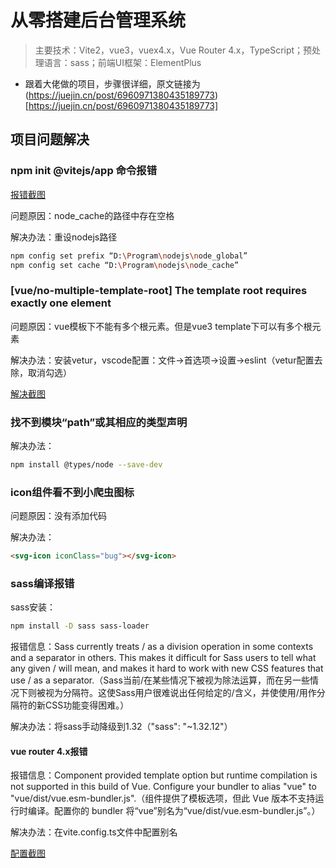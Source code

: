 # 从零搭建后台管理系统

> 主要技术：Vite2，vue3，vuex4.x，Vue Router 4.x，TypeScript；预处理语言：sass；前端UI框架：ElementPlus

- 跟着大佬做的项目，步骤很详细，原文链接为(https://juejin.cn/post/6960971380435189773)[https://juejin.cn/post/6960971380435189773]

## 项目问题解决

### npm init @vitejs/app 命令报错

[报错截图](https://github.com/zptime/resources/blob/master/images/shanglv-cms-vite/error_1.png)

问题原因：node_cache的路径中存在空格

解决办法：重设nodejs路径

```bash
npm config set prefix “D:\Program\nodejs\node_global”
npm config set cache “D:\Program\nodejs\node_cache”
```

### [vue/no-multiple-template-root] The template root requires exactly one element

问题原因：vue模板下不能有多个根元素。但是vue3 template下可以有多个根元素

解决办法：安装vetur，vscode配置：文件->首选项->设置->eslint（vetur配置去除，取消勾选）

[解决截图](https://github.com/zptime/resources/blob/master/images/shanglv-cms-vite/error_2.png)


### 找不到模块“path”或其相应的类型声明

解决办法：

```bash
npm install @types/node --save-dev
```

### icon组件看不到小爬虫图标

问题原因：没有添加代码

解决办法：
```html
<svg-icon iconClass="bug"></svg-icon>
```

### sass编译报错

sass安装：

```bash
npm install -D sass sass-loader
```

报错信息：Sass currently treats / as a division operation in some contexts and a separator in others. This makes it difficult for Sass users to tell what any given / will mean, and makes it hard to work with new CSS features that use / as a separator.（Sass当前/在某些情况下被视为除法运算，而在另一些情况下则被视为分隔符。这使Sass用户很难说出任何给定的/含义，并使使用/用作分隔符的新CSS功能变得困难。）

解决办法：将sass手动降级到1.32（"sass": "~1.32.12"）

#### vue router 4.x报错

报错信息：Component provided template option but runtime compilation is not supported in this build of Vue. Configure your bundler to alias "vue" to "vue/dist/vue.esm-bundler.js".（组件提供了模板选项，但此 Vue 版本不支持运行时编译。配置你的 bundler 将“vue”别名为“vue/dist/vue.esm-bundler.js”。）

解决办法：在vite.config.ts文件中配置别名

[配置截图](https://github.com/zptime/resources/blob/master/images/shanglv-cms-vite/error_3.png)





